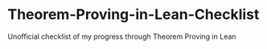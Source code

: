 # Theorem-Proving-in-Lean-Checklist
Unofficial checklist of my progress through Theorem Proving in Lean
